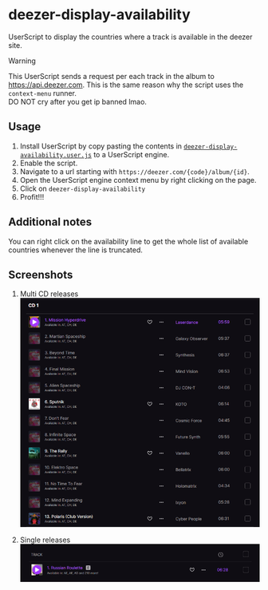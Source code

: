 # deezer-display-availability

UserScript to display the countries where a track is available in the deezer site.

> [!WARNING]
> This UserScript sends a request per each track in the album to https://api.deezer.com. This is the same reason why the script uses the `context-menu` runner. <br>
> DO NOT cry after you get ip banned lmao.

## Usage

1. Install UserScript by copy pasting the contents in [`deezer-display-availability.user.js`](./deezer-display-availability.user.js) to a UserScript engine.
2. Enable the script.
3. Navigate to a url starting with `https://deezer.com/{code}/album/{id}`.
4. Open the UserScript engine context menu by right clicking on the page.
5. Click on `deezer-display-availability`
6. Profit!!!

## Additional notes

You can right click on the availability line to get the whole list of available countries whenever the line is truncated.

## Screenshots

1. Multi CD releases
   ![image](./assets/01.png)

2. Single releases
   ![image](./assets/02.png)
